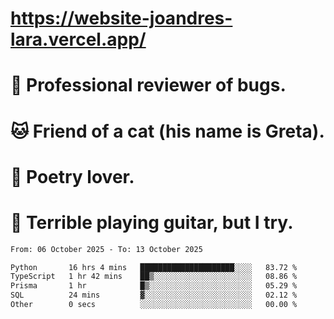 # https://website-joandres-lara.vercel.app/
# 🐛 Professional reviewer of bugs.
# 🐱 Friend of a cat (his name is Greta).
# 📜 Poetry lover.
# 🎸 Terrible playing guitar, but I try.

<!--START_SECTION:waka-->

```txt
From: 06 October 2025 - To: 13 October 2025

Python       16 hrs 4 mins   █████████████████████░░░░   83.72 %
TypeScript   1 hr 42 mins    ██▒░░░░░░░░░░░░░░░░░░░░░░   08.86 %
Prisma       1 hr            █▒░░░░░░░░░░░░░░░░░░░░░░░   05.29 %
SQL          24 mins         ▓░░░░░░░░░░░░░░░░░░░░░░░░   02.12 %
Other        0 secs          ░░░░░░░░░░░░░░░░░░░░░░░░░   00.00 %
```

<!--END_SECTION:waka-->
